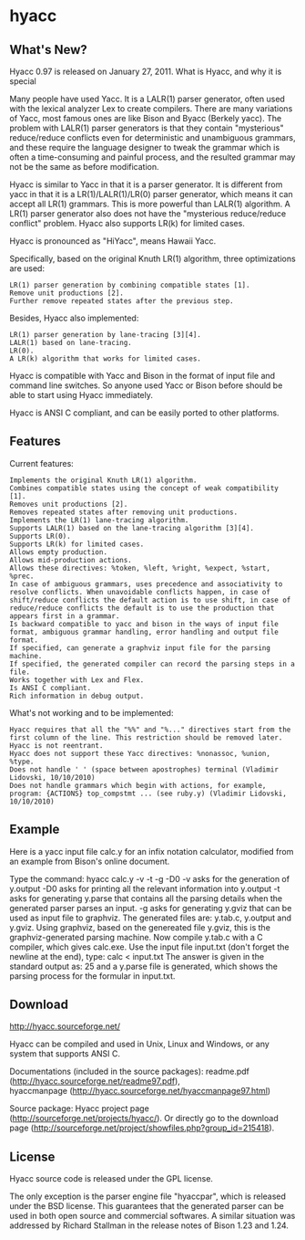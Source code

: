 hyacc
=====

What's New?
-----

Hyacc 0.97 is released on January 27, 2011.
What is Hyacc, and why it is special

Many people have used Yacc. It is a LALR(1) parser generator, often used with the lexical analyzer Lex to create compilers. There are many variations of Yacc, most famous ones are like Bison and Byacc (Berkely yacc). The problem with LALR(1) parser generators is that they contain "mysterious" reduce/reduce conflicts even for deterministic and unambiguous grammars, and these require the language designer to tweak the grammar which is often a time-consuming and painful process, and the resulted grammar may not be the same as before modification.

Hyacc is similar to Yacc in that it is a parser generator. It is different from yacc in that it is a LR(1)/LALR(1)/LR(0) parser generator, which means it can accept all LR(1) grammars. This is more powerful than LALR(1) algorithm. A LR(1) parser generator also does not have the "mysterious reduce/reduce conflict" problem. Hyacc also supports LR(k) for limited cases.

Hyacc is pronounced as "HiYacc", means Hawaii Yacc.

Specifically, based on the original Knuth LR(1) algorithm, three optimizations are used:

    LR(1) parser generation by combining compatible states [1].
    Remove unit productions [2].
    Further remove repeated states after the previous step. 

Besides, Hyacc also implemented:

    LR(1) parser generation by lane-tracing [3][4].
    LALR(1) based on lane-tracing.
    LR(0).
    A LR(k) algorithm that works for limited cases. 

Hyacc is compatible with Yacc and Bison in the format of input file and command line switches. So anyone used Yacc or Bison before should be able to start using Hyacc immediately.

Hyacc is ANSI C compliant, and can be easily ported to other platforms.

Features
-----

Current features:

    Implements the original Knuth LR(1) algorithm.
    Combines compatible states using the concept of weak compatibility [1].
    Removes unit productions [2].
    Removes repeated states after removing unit productions.
    Implements the LR(1) lane-tracing algorithm.
    Supports LALR(1) based on the lane-tracing algorithm [3][4].
    Supports LR(0).
    Supports LR(k) for limited cases.
    Allows empty production.
    Allows mid-production actions.
    Allows these directives: %token, %left, %right, %expect, %start, %prec.
    In case of ambiguous grammars, uses precedence and associativity to resolve conflicts. When unavoidable conflicts happen, in case of shift/reduce conflicts the default action is to use shift, in case of reduce/reduce conflicts the default is to use the production that appears first in a grammar.
    Is backward compatible to yacc and bison in the ways of input file format, ambiguous grammar handling, error handling and output file format.
    If specified, can generate a graphviz input file for the parsing machine.
    If specified, the generated compiler can record the parsing steps in a file.
    Works together with Lex and Flex.
    Is ANSI C compliant.
    Rich information in debug output. 

What's not working and to be implemented:

    Hyacc requires that all the "%%" and "%..." directives start from the first column of the line. This restriction should be removed later.
    Hyacc is not reentrant.
    Hyacc does not support these Yacc directives: %nonassoc, %union, %type.
    Does not handle ' ' (space between apostrophes) terminal (Vladimir Lidovski, 10/10/2010)
    Does not handle grammars which begin with actions, for example, program: {ACTIONS} top_compstmt ... (see ruby.y) (Vladimir Lidovski, 10/10/2010) 

Example
-----

Here is a yacc input file calc.y for an infix notation calculator, modified from an example from Bison's online document.

Type the command: hyacc calc.y -v -t -g -D0
-v asks for the generation of y.output
-D0 asks for printing all the relevant information into y.output
-t asks for generating y.parse that contains all the parsing details when the generated parser parses an input.
-g asks for generating y.gviz that can be used as input file to graphviz.
The generated files are: y.tab.c, y.output and y.gviz.
Using graphviz, based on the genereated file y.gviz, this is the graphviz-generated parsing machine.
Now compile y.tab.c with a C compiler, which gives calc.exe.
Use the input file input.txt (don't forget the newline at the end), type: calc < input.txt
The answer is given in the standard output as: 25
and a y.parse file is generated, which shows the parsing process for the formular in input.txt.

Download
-----

http://hyacc.sourceforge.net/

Hyacc can be compiled and used in Unix, Linux and Windows, or any system that supports ANSI C.

Documentations (included in the source packages): readme.pdf (http://hyacc.sourceforge.net/readme97.pdf),  
hyaccmanpage (http://hyacc.sourceforge.net/hyaccmanpage97.html)

Source package: Hyacc project page (http://sourceforge.net/projects/hyacc/). Or directly go to the download page (http://sourceforge.net/project/showfiles.php?group_id=215418).

License
-----

Hyacc source code is released under the GPL license.

The only exception is the parser engine file "hyaccpar", which is released under the BSD license. This guarantees that the generated parser can be used in both open source and commercial softwares. A similar situation was addressed by Richard Stallman in the release notes of Bison 1.23 and 1.24.
